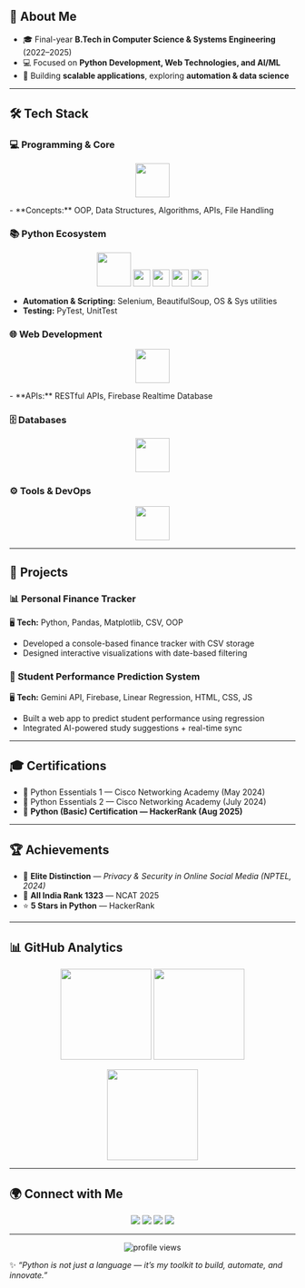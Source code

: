 

## 🚀 About Me
- 🎓 Final-year **B.Tech in Computer Science & Systems Engineering** (2022–2025)  
- 💻 Focused on **Python Development, Web Technologies, and AI/ML**  
- 🔎 Building **scalable applications**, exploring **automation & data science**  

---

## 🛠️ Tech Stack  

### 💻 Programming & Core  
<p align="center">
  <img src="https://skillicons.dev/icons?i=python,java,js,html,css" height="60"/>  
</p>  
- **Concepts:** OOP, Data Structures, Algorithms, APIs, File Handling  

### 📚 Python Ecosystem  
<p align="center">
  <img src="https://skillicons.dev/icons?i=python,tensorflow" height="60"/>
  <img src="https://img.shields.io/badge/NumPy-013243?style=for-the-badge&logo=numpy&logoColor=white" height="30"/>
  <img src="https://img.shields.io/badge/Pandas-150458?style=for-the-badge&logo=pandas&logoColor=white" height="30"/>
  <img src="https://img.shields.io/badge/Scikit--learn-F7931E?style=for-the-badge&logo=scikit-learn&logoColor=white" height="30"/>
  <img src="https://img.shields.io/badge/Matplotlib-11557c?style=for-the-badge&logo=plotly&logoColor=white" height="30"/>
</p>  

- **Automation & Scripting:** Selenium, BeautifulSoup, OS & Sys utilities  
- **Testing:** PyTest, UnitTest  

### 🌐 Web Development  
<p align="center">
  <img src="https://skillicons.dev/icons?i=django,flask,fastapi,html,css,js" height="60"/>  
</p>  
- **APIs:** RESTful APIs, Firebase Realtime Database  

### 🗄️ Databases  
<p align="center">
  <img src="https://skillicons.dev/icons?i=mysql,sqlite,postgres,firebase" height="60"/>  
</p>  

### ⚙️ Tools & DevOps  
<p align="center">
  <img src="https://skillicons.dev/icons?i=git,github,vscode,docker" height="60"/>  
</p>  

---

## 📂 Projects  

### 📊 Personal Finance Tracker  
🖥️ **Tech:** Python, Pandas, Matplotlib, CSV, OOP  
- Developed a console-based finance tracker with CSV storage  
- Designed interactive visualizations with date-based filtering  

### 🎯 Student Performance Prediction System  
🖥️ **Tech:** Gemini API, Firebase, Linear Regression, HTML, CSS, JS  
- Built a web app to predict student performance using regression  
- Integrated AI-powered study suggestions + real-time sync  

---

## 🎓 Certifications
- 🐍 Python Essentials 1 — Cisco Networking Academy (May 2024)  
- 🐍 Python Essentials 2 — Cisco Networking Academy (July 2024)  
- 🐍 **Python (Basic) Certification — HackerRank (Aug 2025)**  

---

## 🏆 Achievements
- 🥇 **Elite Distinction** — *Privacy & Security in Online Social Media (NPTEL, 2024)*  
- 🏅 **All India Rank 1323** — NCAT 2025  
- ⭐ **5 Stars in Python** — HackerRank  

---

## 📊 GitHub Analytics  

<p align="center">
  <img src="https://github-readme-stats.vercel.app/api?username=Kodadinesh18&show_icons=true&theme=radical" height="160px"/>
  <img src="https://github-readme-streak-stats.herokuapp.com/?user=Kodadinesh18&theme=radical" height="160px"/>
</p>

<p align="center">
  <img src="https://github-readme-stats.vercel.app/api/top-langs/?username=Kodadinesh18&layout=compact&theme=radical" height="160px"/>
</p>

---

## 🌍 Connect with Me  

<p align="center">
  <a href="mailto:kodadinesh18@gmail.com"><img src="https://img.shields.io/badge/Email-D14836?style=for-the-badge&logo=gmail&logoColor=white" /></a>
  <a href="https://linkedin.com/in/dinesh-koda"><img src="https://img.shields.io/badge/LinkedIn-0077B5?style=for-the-badge&logo=linkedin&logoColor=white" /></a>
  <a href="https://github.com/Kodadinesh18"><img src="https://img.shields.io/badge/GitHub-000000?style=for-the-badge&logo=github&logoColor=white" /></a>
  <a href="https://www.hackerrank.com/"><img src="https://img.shields.io/badge/HackerRank-2EC866?style=for-the-badge&logo=hackerrank&logoColor=white" /></a>
</p>

---

<p align="center">
  <img src="https://komarev.com/ghpvc/?username=Kodadinesh18&label=Profile%20Views&color=0e75b6&style=flat-square" alt="profile views" />  
</p>

✨ *“Python is not just a language — it’s my toolkit to build, automate, and innovate.”*  
